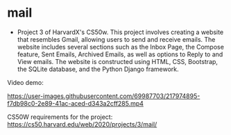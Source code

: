 # mail

- Project 3 of HarvardX's CS50w. This project involves creating a website that resembles Gmail, allowing users to send and receive emails. The website includes several sections such as the Inbox Page, the Compose feature, Sent Emails, Archived Emails, as well as options to Reply to and View emails. The website is constructed using HTML, CSS, Bootstrap, the SQLite database, and the Python Django framework.

Video demo:

https://user-images.githubusercontent.com/69987703/217974895-f7db98c0-2e89-41ac-aced-d343a2cff285.mp4



CS50W requirements for the project: https://cs50.harvard.edu/web/2020/projects/3/mail/

